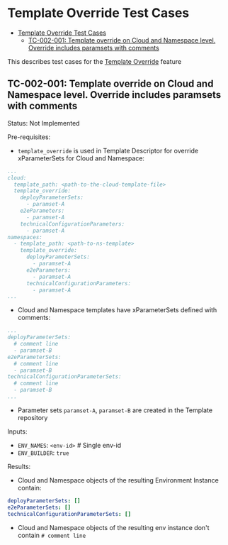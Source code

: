 # Template Override Test Cases

- [Template Override Test Cases](#template-override-test-cases)
  - [TC-002-001: Template override on Cloud and Namespace level. Override includes paramsets with comments](#tc-002-001-template-override-on-cloud-and-namespace-level-override-includes-paramsets-with-comments)

This describes test cases for the [Template Override](/docs/features/template-override.md) feature

## TC-002-001: Template override on Cloud and Namespace level. Override includes paramsets with comments

Status: Not Implemented

Pre-requisites:

- `template_override` is used in Template Descriptor for override xParameterSets for Cloud and Namespace:

```yaml
...
cloud:
  template_path: <path-to-the-cloud-template-file>
  template_override:     
    deployParameterSets:
      - paramset-A
    e2eParameters:
      - paramset-A
    technicalConfigurationParameters:
      - paramset-A
namespaces:
  - template_path: <path-to-ns-template>
    template_override:
      deployParameterSets:
        - paramset-A
      e2eParameters:
        - paramset-A
      technicalConfigurationParameters:
        - paramset-A
...
```

- Cloud and Namespace templates have xParameterSets defined with comments:

```yaml
...
deployParameterSets:
  # comment line
  - paramset-B
e2eParameterSets:
  # comment line
  - paramset-B
technicalConfigurationParameterSets:
  # comment line
  - paramset-B
...
```

- Parameter sets `paramset-A`, `paramset-B` are created in the Template repository

Inputs:

- `ENV_NAMES`: `<env-id>` # Single env-id
- `ENV_BUILDER`: `true`

Results:

- Cloud and Namespace objects of the resulting Environment Instance contain:

```yaml
deployParameterSets: []
e2eParameterSets: []
technicalConfigurationParameterSets: []
```

- Cloud and Namespace objects of the resulting env instance don't contain `# comment line`
